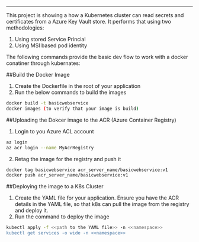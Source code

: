 ----
This project is showing a how a Kubernetes cluster can read secrets and certificates from a Azure Key Vault store. It performs that using two methodologies:

1) Using stored Service Princial <br/>
2) Using MSI based pod identity

The following commands provide the basic dev flow to work with a docker conatiner through kubernates:

##Build the Docker Image
1) Create the Dockerfile in the root of your application
2) Run the below commands to build the images
```bash
docker build -t basicwebservice
docker images (to verify that your image is build)
```

##Uploading the Dokcer image to the ACR (Azure Container Registry)
1) Login to you Azure ACL account
```bash
az login
az acr login --name MyAcrRegistry
```
2) Retag the image for the registry and push it
```bash
docker tag basicwebservice acr_server_name/basicwebservice:v1
docker push acr_server_name/basicwebservice:v1
```

##Deploying the image to a K8s Cluster
1) Create the YAML file for your application. Ensure you have the ACR details in the YAML file, so that k8s can pull the image from the registry and deploy it.
2) Run the command to deploy the image
```bash
kubectl apply -f <<path to the YAML file>> -n <<namespace>>
kubectl get services -o wide -n <<namespace>>
```
